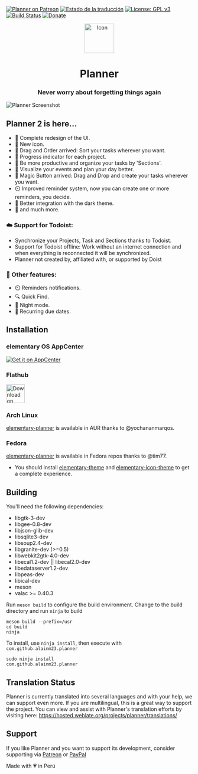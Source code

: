<a href="https://www.patreon.com/alainm23"><img src="https://img.shields.io/badge/patreon-donate-orange.svg?logo=patreon" alt="Planner on Patreon"></a>
<a href="https://hosted.weblate.org/engage/planner/?utm_source=widget"><img src="https://hosted.weblate.org/widgets/planner/-/svg-badge.svg" alt="Estado de la traducción" /></a>
[![License: GPL v3](https://img.shields.io/badge/License-GPL%20v3-blue.svg)](https://github.com/alainm23/planner/blob/master/LICENSE)
[![Build Status](https://travis-ci.com/alainm23/planner.svg?branch=master)](https://travis-ci.com/alainm23/planner)
[![Donate](https://img.shields.io/badge/PayPal-Donate-gray.svg?style=flat&logo=paypal&colorA=0071bb&logoColor=fff)](https://www.paypal.me/alainm23)

<div align="center">
  <span align="center"> <img width="80" height="80" class="center" src="https://github.com/alainm23/planner/blob/master/data/icons/128/com.github.alainm23.planner.svg" alt="Icon"></span>
  <h1 align="center">Planner</h1>
  <h3 align="center">Never worry about forgetting things again</h3>
</div>

![Planner Screenshot](https://github.com/alainm23/planner/raw/master/data/screenshot/screenshot-02.png)

## Planner 2 is here...

- 🚀️ Complete redesign of the UI.
- 🏅️ New icon.
- 🤚️ Drag and Order arrived: Sort your tasks wherever you want.
- 💯️ Progress indicator for each project.
- 💪️ Be more productive and organize your tasks by 'Sections'.
- 📅️ Visualize your events and plan your day better.
- 💎️ Magic Button arrived: Drag and Drop and create your tasks wherever you want.
- ⏲️ Improved reminder system, now you can create one or more reminders, you decide.
- 🌙️ Better integration with the dark theme.
- 🎉️ and much more.

### ☁️ Support for Todoist:

- Synchronize your Projects, Task and Sections thanks to Todoist.
- Support for Todoist offline: Work without an internet connection and when everything is reconnected it will be synchronized.
- Planner not created by, affiliated with, or supported by Doist

### 💎️ Other features:

- ⏲️ Reminders notifications.
- 🔍️ Quick Find.
- 🌙️ Night mode.
- 🔁️ Recurring due dates.


## Installation

### elementary OS AppCenter
<a href="https://appcenter.elementary.io/com.github.alainm23.planner"><img src="https://appcenter.elementary.io/badge.svg?new" alt="Get it on AppCenter" /></a>

### Flathub
<a href="https://flathub.org/apps/details/com.github.alainm23.planner"><img height="50" alt="Download on Flathub" src="https://flathub.org/assets/badges/flathub-badge-en.png"/></a>

### Arch Linux
[elementary-planner](https://aur.archlinux.org/packages/elementary-planner) is available in AUR thanks to @yochananmarqos.

### Fedora
[elementary-planner](https://src.fedoraproject.org/rpms/elementary-planner) is available in Fedora repos thanks to @tim77.
* You should install [elementary-theme](https://src.fedoraproject.org/rpms/elementary-theme) and [elementary-icon-theme](https://src.fedoraproject.org/rpms/elementary-icon-theme) to get a complete experience.

## Building

You'll need the following dependencies:

* libgtk-3-dev
* libgee-0.8-dev
* libjson-glib-dev
* libsqlite3-dev
* libsoup2.4-dev
* libgranite-dev (>=0.5)
* libwebkit2gtk-4.0-dev
* libecal1.2-dev || libecal2.0-dev
* libedataserver1.2-dev
* libpeas-dev
* libical-dev
* meson
* valac >= 0.40.3

Run `meson build` to configure the build environment. Change to the build directory and run `ninja` to build

    meson build --prefix=/usr
    cd build
    ninja

To install, use `ninja install`, then execute with `com.github.alainm23.planner`

    sudo ninja install
    com.github.alainm23.planner
    
## Translation Status
Planner is currently translated into several languages and with your help, we can support even more. If you are multilingual, this is a great way to support the project. You can view and assist with Planner's translation efforts by visiting here: https://hosted.weblate.org/projects/planner/translations/


## Support
If you like Planner and you want to support its development, consider supporting via [Patreon](https://www.patreon.com/alainm23) or [PayPal](https://www.paypal.me/alainm23)

Made with 💗 in Perú


